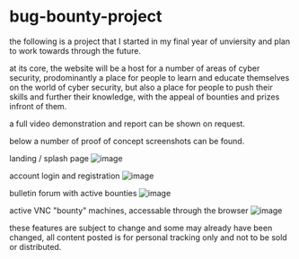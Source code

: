 # bug-bounty-project

the following is a project that I started in my final year of unviersity and plan to work towards through the future.

at its core, the website will be a host for a number of areas of cyber security, prodominantly a place for people to learn and educate 
themselves on the world of cyber security, but also a place for people to push their skills and further their knowledge, with the 
appeal of bounties and prizes infront of them.

a full video demonstration and report can be shown on request.

below a number of proof of concept screenshots can be found.

landing / splash page
![image](https://github.com/5hipp/bug-bounty-project/assets/35581310/a6b55b91-0596-4c05-bf15-f9379b900899)

account login and registration
![image](https://github.com/5hipp/bug-bounty-project/assets/35581310/48ca6056-c014-4a81-be3e-c85ef4f5337e)

bulletin forum with active bounties
![image](https://github.com/5hipp/bug-bounty-project/assets/35581310/800dd654-5665-404d-8c76-8ba85af68ea5)

active VNC "bounty" machines, accessable through the browser
![image](https://github.com/5hipp/bug-bounty-project/assets/35581310/febacb2a-0c64-49da-a6ff-1ad44aeda588)

these features are subject to change and some may already have been changed, all content posted is for personal tracking only
and not to be sold or distributed.
